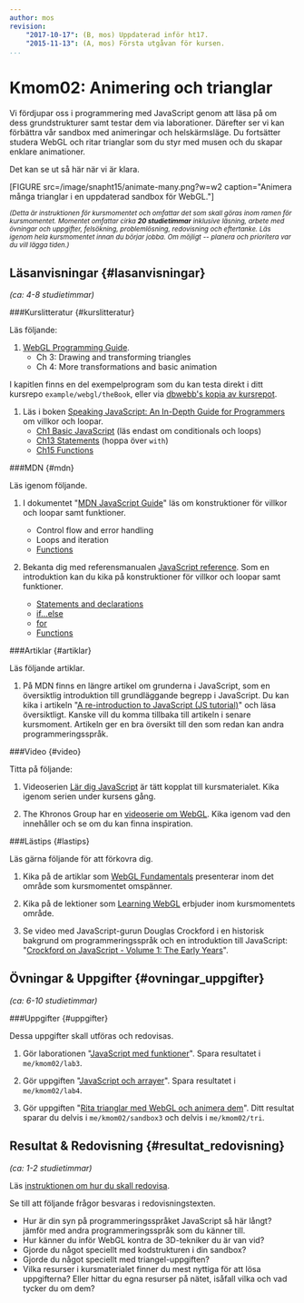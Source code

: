 ```yaml
---
author: mos
revision:
    "2017-10-17": (B, mos) Uppdaterad inför ht17.
    "2015-11-13": (A, mos) Första utgåvan för kursen.
...
```

Kmom02: Animering och trianglar
==================================

Vi fördjupar oss i programmering med JavaScript genom att läsa på om dess grundstrukturer samt testar dem via laborationer. Därefter ser vi kan förbättra vår sandbox med animeringar och helskärmsläge. Du fortsätter studera WebGL och ritar trianglar som du styr med musen och du skapar enklare animationer.

<!--more-->



Det kan se ut så här när vi är klara.

<!--
[FIGURE src=/image/snapht15/js-boulder-dash.png?w=w2 caption="Arrayer kan användas till mycket, här för att skapa en spelplan för spelet Boulder Dash, dock inte gjord i webgl."]
-->

[FIGURE src=/image/snapht15/animate-many.png?w=w2 caption="Animera många trianglar i en uppdaterad sandbox för WebGL."]



<small><i>(Detta är instruktionen för kursmomentet och omfattar det som skall göras inom ramen för kursmomentet. Momentet omfattar cirka **20 studietimmar** inklusive läsning, arbete med övningar och uppgifter, felsökning, problemlösning, redovisning och eftertanke. Läs igenom hela kursmomentet innan du börjar jobba. Om möjligt -- planera och prioritera var du vill lägga tiden.)</i></small>



Läsanvisningar  {#lasanvisningar}
---------------------------------

*(ca: 4-8 studietimmar)*


###Kurslitteratur  {#kurslitteratur}

Läs följande:

1. [WebGL Programming Guide](kunskap/boken-webgl-programming-guide).
    * Ch 3: Drawing and transforming triangles
    * Ch 4: More transformations and basic animation

I kapitlen finns en del exempelprogram som du kan testa direkt i ditt kursrepo `example/webgl/theBook`, eller via [dbwebb's kopia av kursrepot](webgl/repo/example/webgl/theBook).

1. Läs i boken [Speaking JavaScript: An In-Depth Guide for Programmers](kunskap/boken-speaking-javascript) om villkor och loopar.
    * [Ch1 Basic JavaScript](http://speakingjs.com/es5/ch01.html#_statements) (läs endast om conditionals och loops)
    * [Ch13 Statements](http://speakingjs.com/es5/ch13.html) (hoppa över `with`)
    * [Ch15 Functions](http://speakingjs.com/es5/ch15.html)



###MDN {#mdn}

Läs igenom följande.

1. I dokumentet "[MDN JavaScript Guide](https://developer.mozilla.org/en-US/docs/Web/JavaScript/Guide)" läs om konstruktioner för villkor och loopar samt funktioner.
    * Control flow and error handling
    * Loops and iteration
    * [Functions](https://developer.mozilla.org/en-US/docs/Web/JavaScript/Guide/Functions)

1. Bekanta dig med referensmanualen [JavaScript reference](https://developer.mozilla.org/en-US/docs/Web/JavaScript/Reference). Som en introduktion kan du kika på konstruktioner för villkor och loopar samt funktioner.
    * [Statements and declarations](https://developer.mozilla.org/en-US/docs/Web/JavaScript/Reference/Statements)
    * [if...else](https://developer.mozilla.org/en-US/docs/Web/JavaScript/Reference/Statements/if...else)
    * [for](https://developer.mozilla.org/en-US/docs/Web/JavaScript/Reference/Statements/for)
    * [Functions](https://developer.mozilla.org/en-US/docs/Web/JavaScript/Reference/Functions)



###Artiklar {#artiklar}

Läs följande artiklar.

1. På MDN finns en längre artikel om grunderna i JavaScript, som en översiktlig introduktion till grundläggande begrepp i JavaScript. Du kan kika i artikeln "[A re-introduction to JavaScript (JS tutorial)](https://developer.mozilla.org/en-US/docs/Web/JavaScript/A_re-introduction_to_JavaScript)" och läsa översiktligt. Kanske vill du komma tillbaka till artikeln i senare kursmoment. Artikeln ger en bra översikt till den som redan kan andra programmeringsspråk.



###Video  {#video}

Titta på följande:

1. Videoserien [Lär dig JavaScript](https://www.youtube.com/playlist?list=PLKtP9l5q3ce_YXUQlr5aAzJ406vSsmeMT) är tätt kopplat till kursmaterialet. Kika igenom serien under kursens gång.

1. The Khronos Group har en [videoserie om WebGL](https://www.youtube.com/playlist?list=PL63EB8C8CE576ED2F). Kika igenom vad den innehåller och se om du kan finna inspiration.



###Lästips {#lastips}

Läs gärna följande för att förkovra dig.

1. Kika på de artiklar som [WebGL Fundamentals](http://webglfundamentals.org/) presenterar inom det område som kursmomentet omspänner.

1. Kika på de lektioner som [Learning WebGL](http://learningwebgl.com/blog/?page_id=1217) erbjuder inom kursmomentets område.

1. Se video med JavaScript-gurun Douglas Crockford i en historisk bakgrund om programmeringsspråk och en introduktion till JavaScript: "[Crockford on JavaScript - Volume 1: The Early Years](https://www.youtube.com/watch?v=JxAXlJEmNMg)".




Övningar & Uppgifter  {#ovningar_uppgifter}
-------------------------------------------

*(ca: 6-10 studietimmar)*



<!--
###Övningar {#ovningar}

Gör följande övningar för att träna inför uppgifterna.

1. **Gammal måste uppdateras** Läs igenom artiklen "[Programmering med grunderna i JavaScript](kunskap/programmering-med-grunderna-i-javascript)". Om du gör exempelprogrammen så kan du spara dem i kursrepot under `me/kmom02/core`.
-->

<!--
1. **EJ KLAR** Förbättra din testmiljö för WebGL genom att uppgrader din sandbox till sandbox version 2 med stöd för "[WebGL med animering i fullskärmsläge](kunskap1/webgl-med-animering-i-fullskarmslage)".
-->



###Uppgifter {#uppgifter}

Dessa uppgifter skall utföras och redovisas.

1. Gör laborationen "[JavaScript med funktioner](uppgift/javascript-med-funktioner)". Spara resultatet i `me/kmom02/lab3`.

1. Gör uppgiften "[JavaScript och arrayer](uppgift/javascript-och-arrayer)". Spara resultatet i `me/kmom02/lab4`.

1. Gör uppgiften "[Rita trianglar med WebGL och animera dem](uppgift/rita-trianglar-med-webgl-och-animera-dem)". Ditt resultat sparar du delvis i `me/kmom02/sandbox3` och delvis i `me/kmom02/tri`.



Resultat & Redovisning  {#resultat_redovisning}
-----------------------------------------------

*(ca: 1-2 studietimmar)*

Läs [instruktionen om hur du skall redovisa](./../redovisa).

Se till att följande frågor besvaras i redovisningstexten.

* Hur är din syn på programmeringsspråket JavaScript så här långt? jämför med andra programmeringsspråk som du känner till.
* Hur känner du inför WebGL kontra de 3D-tekniker du är van vid?
* Gjorde du något speciellt med kodstrukturen i din sandbox?
* Gjorde du något speciellt med triangel-uppgiften?
* Vilka resurser i kursmaterialet finner du mest nyttiga för att lösa uppgifterna? Eller hittar du egna resurser på nätet, isåfall vilka och vad tycker du om dem?
